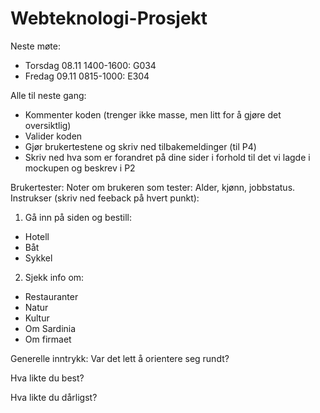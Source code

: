 # Webteknologi-Prosjekt
Neste møte:
* Torsdag 08.11 1400-1600: G034
* Fredag 09.11 0815-1000: E304

Alle til neste gang:
- Kommenter koden (trenger ikke masse, men litt for å gjøre det oversiktlig)
- Valider koden
- Gjør brukertestene og skriv ned tilbakemeldinger (til P4)
- Skriv ned hva som er forandret på dine sider i forhold til det vi lagde i mockupen og beskrev i P2

Brukertester:
Noter om brukeren som tester: Alder, kjønn, jobbstatus. 
Instrukser (skriv ned feeback på hvert punkt):
1. Gå inn på siden og bestill:
* Hotell
* Båt
* Sykkel
2. Sjekk info om:
* Restauranter
* Natur
* Kultur
* Om Sardinia
* Om firmaet


Generelle inntrykk:
Var det lett å orientere seg rundt?

Hva likte du best?

Hva likte du dårligst?
